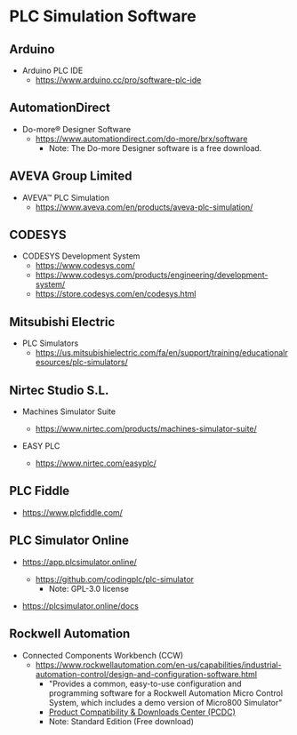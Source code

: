 
# PLC Simulation Software 


## Arduino

- Arduino PLC IDE 
  + https://www.arduino.cc/pro/software-plc-ide



## AutomationDirect 

- Do-more® Designer Software
  + https://www.automationdirect.com/do-more/brx/software
    * Note: The Do-more Designer software is a free download.



## AVEVA Group Limited

- AVEVA™ PLC Simulation
  + https://www.aveva.com/en/products/aveva-plc-simulation/



## CODESYS 

- CODESYS Development System
  + https://www.codesys.com/
  + https://www.codesys.com/products/engineering/development-system/
  + https://store.codesys.com/en/codesys.html  



## Mitsubishi Electric 

- PLC Simulators
  + https://us.mitsubishielectric.com/fa/en/support/training/educationalresources/plc-simulators/



## Nirtec Studio S.L.

- Machines Simulator Suite 
  + https://www.nirtec.com/products/machines-simulator-suite/

- EASY PLC 
  + https://www.nirtec.com/easyplc/



## PLC Fiddle 

- https://www.plcfiddle.com/



## PLC Simulator Online

- https://app.plcsimulator.online/
  * https://github.com/codingplc/plc-simulator
    * Note: GPL-3.0 license 

- https://plcsimulator.online/docs



## Rockwell Automation

- Connected Components Workbench (CCW)
  + https://www.rockwellautomation.com/en-us/capabilities/industrial-automation-control/design-and-configuration-software.html    
    * "Provides a common, easy-to-use configuration and programming software for a Rockwell Automation Micro Control System, which includes a demo version of Micro800 Simulator"
    * [Product Compatibility & Downloads Center (PCDC)](https://compatibility.rockwellautomation.com/Pages/MultiProductFindDownloads.aspx?crumb=112&mode=3&refSoft=1&versions=57681)
    * Note: Standard Edition (Free download)

    


